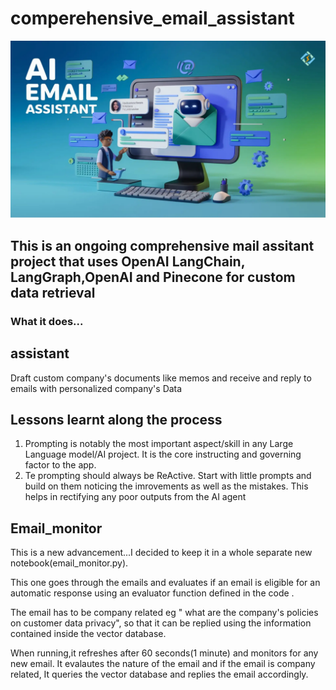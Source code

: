 # comperehensive_email_assistant
![My image](https://github.com/mwangikelvin201/comperehensive_email_assistant/blob/c47d06349ca6193449b75595a86682717fe0001d/AI-Email-Assistant-2.png)
## This is an ongoing comprehensive mail assitant project that uses OpenAI LangChain, LangGraph,OpenAI and Pinecone for custom data retrieval

### What it does...
## assistant
Draft custom company's documents like memos and receive and reply to emails with personalized company's Data

## Lessons learnt along the process

1. Prompting is notably the most important aspect/skill in any Large Language model/AI project. It is the core instructing and governing factor to the app.
2. Te prompting should always be ReActive. Start with little prompts and build on them noticing the imrovements as well as the mistakes. This helps in rectifying any poor outputs from the AI agent


## Email_monitor


This is a new advancement...I decided to keep it in a whole separate new notebook(email_monitor.py).

This one goes through the emails and  evaluates if an email is eligible for an automatic response using an evaluator function defined in the code . 

The email has to be company related eg " what are the company's policies on customer data privacy", so that it can be replied using the information contained inside the vector database.

When running,it refreshes after 60 seconds(1 minute) and monitors for any new email. It evalautes the nature of the email and if the email is company related, It queries the vector database and replies the email accordingly.

